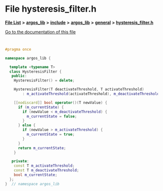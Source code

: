 

# File hysteresis\_filter.h

[**File List**](files.md) **>** [**argos\_lib**](dir_f9cbf5730473812e84551a5945ef39f8.md) **>** [**include**](dir_0330651415bf66743a1cd99e3d0db0bc.md) **>** [**argos\_lib**](dir_934baf9e7d2bb4710ca41f9f25ef3ea4.md) **>** [**general**](dir_ce90de3a31c0930a75a0088390301e44.md) **>** [**hysteresis\_filter.h**](hysteresis__filter_8h.md)

[Go to the documentation of this file](hysteresis__filter_8h.md)


```C++


#pragma once

namespace argos_lib {

  template <typename T>
  class HysteresisFilter {
   public:
    HysteresisFilter() = delete;

    HysteresisFilter(T deactivateThreshold, T activateThreshold)
        : m_activateThreshold(activateThreshold), m_deactivateThreshold(deactivateThreshold) {}

    [[nodiscard]] bool operator()(T newValue) {
      if (m_currentState) {
        if (newValue < m_deactivateThreshold) {
          m_currentState = false;
        }
      } else {
        if (newValue > m_activateThreshold) {
          m_currentState = true;
        }
      }
      return m_currentState;
    }

   private:
    const T m_activateThreshold;    
    const T m_deactivateThreshold;  
    bool m_currentState;            
  };
}  // namespace argos_lib
```


